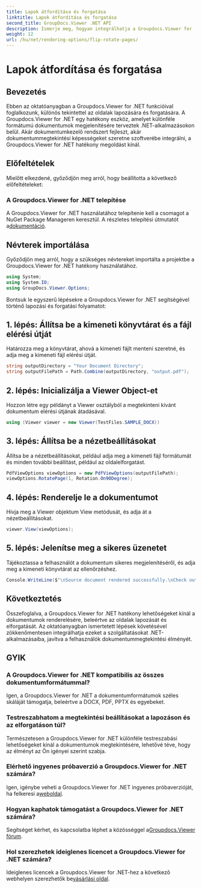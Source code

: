 ```yaml
---
title: Lapok átfordítása és forgatása
linktitle: Lapok átfordítása és forgatása
second_title: GroupDocs.Viewer .NET API
description: Ismerje meg, hogyan integrálhatja a Groupdocs.Viewer for .NET-et alkalmazásaiba a zökkenőmentes dokumentum-megjelenítés, lapozás és elforgatás érdekében.
weight: 12
url: /hu/net/rendering-options/flip-rotate-pages/
---
```


# Lapok átfordítása és forgatása

## Bevezetés
Ebben az oktatóanyagban a Groupdocs.Viewer for .NET funkcióival foglalkozunk, különös tekintettel az oldalak lapozására és forgatására. A Groupdocs.Viewer for .NET egy hatékony eszköz, amelyet különféle formátumú dokumentumok megjelenítésére terveztek .NET-alkalmazásokon belül. Akár dokumentumkezelő rendszert fejleszt, akár dokumentummegtekintési képességeket szeretne szoftverébe integrálni, a Groupdocs.Viewer for .NET hatékony megoldást kínál.
## Előfeltételek
Mielőtt elkezdené, győződjön meg arról, hogy beállította a következő előfeltételeket:
### A Groupdocs.Viewer for .NET telepítése
 A Groupdocs.Viewer for .NET használatához telepítenie kell a csomagot a NuGet Package Manageren keresztül. A részletes telepítési útmutatót a[dokumentáció](https://tutorials.groupdocs.com/viewer/net/).

## Névterek importálása
Győződjön meg arról, hogy a szükséges névtereket importálta a projektbe a Groupdocs.Viewer for .NET hatékony használatához.
```csharp
using System;
using System.IO;
using GroupDocs.Viewer.Options;
```

Bontsuk le egyszerű lépésekre a Groupdocs.Viewer for .NET segítségével történő lapozási és forgatási folyamatot:
## 1. lépés: Állítsa be a kimeneti könyvtárat és a fájl elérési útját
Határozza meg a könyvtárat, ahová a kimeneti fájlt menteni szeretné, és adja meg a kimeneti fájl elérési útját.
```csharp
string outputDirectory = "Your Document Directory";
string outputFilePath = Path.Combine(outputDirectory, "output.pdf");
```
## 2. lépés: Inicializálja a Viewer Object-et
Hozzon létre egy példányt a Viewer osztályból a megtekinteni kívánt dokumentum elérési útjának átadásával.
```csharp
using (Viewer viewer = new Viewer(TestFiles.SAMPLE_DOCX))
```
## 3. lépés: Állítsa be a nézetbeállításokat
Állítsa be a nézetbeállításokat, például adja meg a kimeneti fájl formátumát és minden további beállítást, például az oldalelforgatást.
```csharp
PdfViewOptions viewOptions = new PdfViewOptions(outputFilePath);
viewOptions.RotatePage(1, Rotation.On90Degree);
```
## 4. lépés: Renderelje le a dokumentumot
Hívja meg a Viewer objektum View metódusát, és adja át a nézetbeállításokat.
```csharp
viewer.View(viewOptions);
```
## 5. lépés: Jelenítse meg a sikeres üzenetet
Tájékoztassa a felhasználót a dokumentum sikeres megjelenítéséről, és adja meg a kimeneti könyvtárat az ellenőrzéshez.
```csharp
Console.WriteLine($"\nSource document rendered successfully.\nCheck output in {outputDirectory}.");
```

## Következtetés
Összefoglalva, a Groupdocs.Viewer for .NET hatékony lehetőségeket kínál a dokumentumok renderelésére, beleértve az oldalak lapozását és elforgatását. Az oktatóanyagban ismertetett lépések követésével zökkenőmentesen integrálhatja ezeket a szolgáltatásokat .NET-alkalmazásaiba, javítva a felhasználók dokumentummegtekintési élményét.
## GYIK
### A Groupdocs.Viewer for .NET kompatibilis az összes dokumentumformátummal?
Igen, a Groupdocs.Viewer for .NET a dokumentumformátumok széles skáláját támogatja, beleértve a DOCX, PDF, PPTX és egyebeket.
### Testreszabhatom a megtekintési beállításokat a lapozáson és az elforgatáson túl?
Természetesen a Groupdocs.Viewer for .NET különféle testreszabási lehetőségeket kínál a dokumentumok megtekintésére, lehetővé téve, hogy az élményt az Ön igényei szerint szabja.
### Elérhető ingyenes próbaverzió a Groupdocs.Viewer for .NET számára?
 Igen, igénybe veheti a Groupdocs.Viewer for .NET ingyenes próbaverzióját, ha felkeresi a[weboldal](https://releases.groupdocs.com/).
### Hogyan kaphatok támogatást a Groupdocs.Viewer for .NET számára?
 Segítséget kérhet, és kapcsolatba léphet a közösséggel a[Groupdocs.Viewer fórum](https://forum.groupdocs.com/c/viewer/9).
### Hol szerezhetek ideiglenes licencet a Groupdocs.Viewer for .NET számára?
 Ideiglenes licencek a Groupdocs.Viewer for .NET-hez a következő webhelyen szerezhetők be[vásárlási oldal](https://purchase.groupdocs.com/temporary-license/).